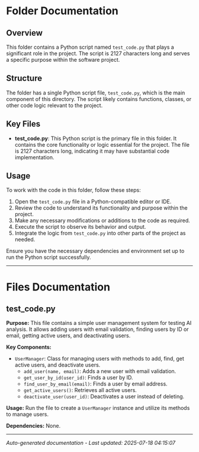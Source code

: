 # Folder Documentation

## Overview
This folder contains a Python script named `test_code.py` that plays a significant role in the project. The script is 2127 characters long and serves a specific purpose within the software project.

## Structure
The folder has a single Python script file, `test_code.py`, which is the main component of this directory. The script likely contains functions, classes, or other code logic relevant to the project.

## Key Files
- **test_code.py**: This Python script is the primary file in this folder. It contains the core functionality or logic essential for the project. The file is 2127 characters long, indicating it may have substantial code implementation.

## Usage
To work with the code in this folder, follow these steps:
1. Open the `test_code.py` file in a Python-compatible editor or IDE.
2. Review the code to understand its functionality and purpose within the project.
3. Make any necessary modifications or additions to the code as required.
4. Execute the script to observe its behavior and output.
5. Integrate the logic from `test_code.py` into other parts of the project as needed.

Ensure you have the necessary dependencies and environment set up to run the Python script successfully.

---

# Files Documentation

## test_code.py

**Purpose:** This file contains a simple user management system for testing AI analysis. It allows adding users with email validation, finding users by ID or email, getting active users, and deactivating users.

**Key Components:**
- `UserManager`: Class for managing users with methods to add, find, get active users, and deactivate users.
  - `add_user(name, email)`: Adds a new user with email validation.
  - `get_user_by_id(user_id)`: Finds a user by ID.
  - `find_user_by_email(email)`: Finds a user by email address.
  - `get_active_users()`: Retrieves all active users.
  - `deactivate_user(user_id)`: Deactivates a user instead of deleting.

**Usage:** Run the file to create a `UserManager` instance and utilize its methods to manage users.

**Dependencies:** None.

---
*Auto-generated documentation - Last updated: 2025-07-18 04:15:07*
